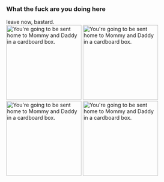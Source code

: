 ### What the fuck are you doing here
leave now, bastard.
<br>
<img src="https://i.kym-cdn.com/photos/images/newsfeed/001/425/699/718.png" alt="You're going to be sent home to Mommy and Daddy in a cardboard box." width="200"/>
<img src="https://i.kym-cdn.com/photos/images/newsfeed/001/425/699/718.png" alt="You're going to be sent home to Mommy and Daddy in a cardboard box." width="200"/>
<img src="https://i.kym-cdn.com/photos/images/newsfeed/001/425/699/718.png" alt="You're going to be sent home to Mommy and Daddy in a cardboard box." width="200"/>
<img src="https://i.kym-cdn.com/photos/images/newsfeed/001/425/699/718.png" alt="You're going to be sent home to Mommy and Daddy in a cardboard box." width="200"/>

